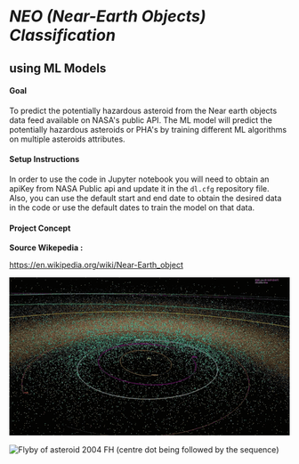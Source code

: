 # *NEO (Near-Earth Objects) Classification*
## using ML Models

#### Goal
To predict the potentially hazardous asteroid from the Near earth objects data feed available on NASA's public API. The ML model will predict the potentially hazardous asteroids or PHA's by training different ML algorithms on multiple asteroids attributes.

#### Setup Instructions
In order to use the code in Jupyter notebook you will need to obtain an apiKey from NASA Public api and update it in the `dl.cfg` repository file.
Also, you can use the default start and end date to obtain the desired data in the code or use the default dates to train the model on that data.

#### Project Concept
**Source Wikepedia :**

https://en.wikipedia.org/wiki/Near-Earth_object

![Known Near Earth Objects](images/neo.gif)

![Flyby of asteroid 2004 FH (centre dot being followed by the sequence)](Asteroid_2004_FH.gif)

